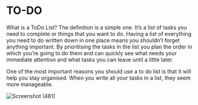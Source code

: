 # TO-DO
What is a ToDo List? The definition is a simple one. It’s a list of tasks you need to complete or things that you want to do.
Having a list of everything you need to do written down in one place means you shouldn’t forget anything important. By prioritising the tasks in the list you plan the order in which you’re going to do them and can quickly see what needs your immediate attention and what tasks you can leave until a little later.

One of the most important reasons you should use a to do list is that it will help you stay organised. When you write all your tasks in a list, they seem more manageable.


![Screenshot (481)](https://user-images.githubusercontent.com/87769883/202919701-3025584f-f295-4292-bdbe-a9cf1494791d.png)
